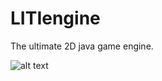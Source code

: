 # LITIengine

The ultimate 2D java game engine.

![alt text](https://github.com/gurkenlabs/litiengine/blob/master/resources/LITIEngine_Logo_big.png "Logo Title Text 1")

